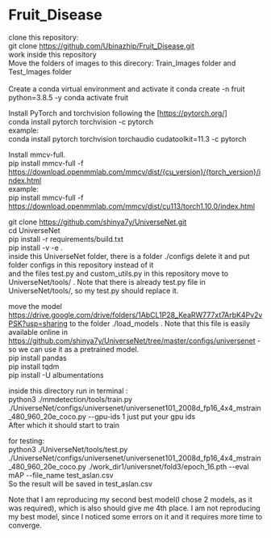# Fruit_Disease
clone this repository: <br/>
git clone https://github.com/Ubinazhip/Fruit_Disease.git <br/>
work inside this repository <br/>
Move the folders of images to this direcory: Train_Images folder and Test_Images folder <br/>
<br/>
Create a conda virtual environment and activate it
conda create -n fruit python=3.8.5 -y
conda activate fruit

Install PyTorch and torchvision following the [https://pytorch.org/] <br/>
conda install pytorch torchvision -c pytorch <br/>
example: <br/>
conda install pytorch torchvision torchaudio cudatoolkit=11.3 -c pytorch <br/>

Install mmcv-full. <br/>
pip install mmcv-full -f https://download.openmmlab.com/mmcv/dist/{cu_version}/{torch_version}/index.html <br/> 
example: <br/>
pip install mmcv-full -f https://download.openmmlab.com/mmcv/dist/cu113/torch1.10.0/index.html <br/>

git clone https://github.com/shinya7y/UniverseNet.git <br/>
cd UniverseNet <br/>
pip install -r requirements/build.txt <br/>
pip install -v -e .  <br/>
inside this UniverseNet folder, there is a folder ./configs delete it and put folder configs in this repository instead of it <br/>
and the files test.py and custom_utils.py in this repository move to  UniverseNet/tools/  . Note that there is already test.py file in UniverseNet/tools/, so my test.py should replace it. <br>  

move the model https://drive.google.com/drive/folders/1AbCL1P28_KeaRW777xt7ArbK4Pv2vPSK?usp=sharing to the folder ./load_models . Note that this file is easily available online 
in https://github.com/shinya7y/UniverseNet/tree/master/configs/universenet - so we can use it as a pretrained model. <br/>
pip install pandas <br/>
pip install tqdm <br/>
pip install -U albumentations <br/>


inside this directory run in terminal : </br>
python3 ./mmdetection/tools/train.py ./UniverseNet/configs/universenet/universenet101_2008d_fp16_4x4_mstrain_480_960_20e_coco.py --gpu-ids 1
just put your gpu ids <br/> 
After which it should start to train <br/>

for testing: <br/>
python3 ./UniverseNet/tools/test.py ./UniverseNet/configs/universenet/universenet101_2008d_fp16_4x4_mstrain_480_960_20e_coco.py ./work_dir1/universnet/fold3/epoch_16.pth --eval mAP --file_name test_aslan.csv <br/>
So the result will be saved in test_aslan.csv <br/>

Note that I am reproducing my second best model(I chose 2 models, as it was required), which is also should give me 4th place. I am not reproducing my best model, since I noticed some errors on it and it requires more time to converge.
